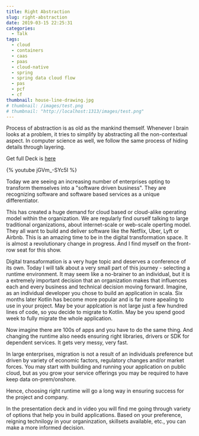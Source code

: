 ```yaml
---
title: Right Abstraction
slug: right-abstraction
date: 2019-03-15 22:25:31
categories:
  - Talk
tags:
  - cloud
  - containers
  - caas
  - paas
  - cloud-native
  - spring
  - spring data cloud flow
  - pas
  - pcf
  - cf
thumbnail: house-line-drawing.jpg
# thumbnail: /images/test.png
# thumbnail: "http://localhost:1313/images/test.png"
---
```


Process of abstraction is as old as the mankind themself. Whenever I brain looks at a problem, it tries to simplify by abstracting all the non-contextual aspect. In computer science as well, we follow the same process of hiding details through layering.

<!-- more -->

Get full Deck is [here](right-abstraction.pdf)

{% youtube jGVm_-SYc5I %}

Today we are seeing an increasing number of enterprises opting to transform themselves into a "software driven business". They are recognizing software and software based services as a unique differentiator.

This has created a huge demand for cloud based or cloud-alike operating model within the organization. We are regularly find ourself talking to large traditional organizations, about internet-scale or web-scale operting model. They all want to build and deliver software like the Netflix, Uber, Lyft or Airbnb. This is an amazing time to be in the digital transformation space. It is almost a revolutionary change in progress. And I find myself on the front-row seat for this show.

Digital transaformation is a very huge topic and deserves a conference of its own. Today I will talk about a very small part of this journey - selecting a runtime environment. It may seem like a no-brainer to an individual, but it is a extremely important decision that an organization makes that influences each and every business and technical decision moving forward. Imagine, as an individual developer you chose to build an application in scala. Six months later Kotlin has become more popular and is far more apealing to use in your project. May be your applcation is not large just a few hundred lines of code, so you decide to migrate to Kotlin. May be you spend good week to fully migrate the whole application.

Now imagine there are 100s of apps and you have to do the same thing. And changing the runtime also needs ensuring right libraries, drivers or SDK for dependent services. It gets very messy, very fast.

In large enterprises, migration is not a result of an individuals preference but driven by variety of economic factors, regulatory changes and/or market forces. You may start with building and running your application on public cloud, but as you grow your service offerings you may be required to have keep data on-prem/onshore.

Hence, choosing right runtime will go a long way in ensuring success for the project and company.

In the presentation deck and in video you will find me going through variety of options that help you in build applications. Based on your preference, reigning technilogy in your organinzation, skillsets available, etc., you can make a more informed decision.
